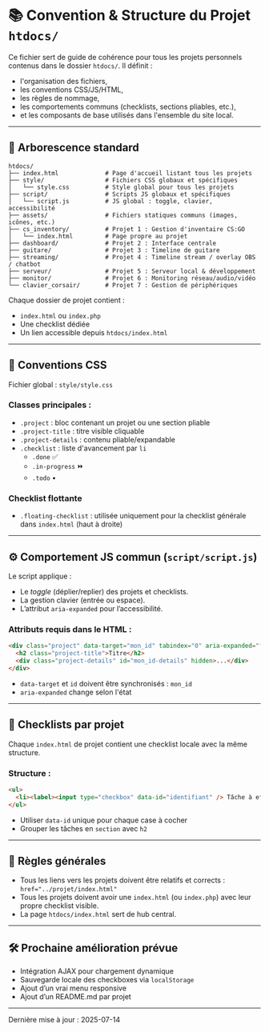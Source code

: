 # 📚 Convention & Structure du Projet `htdocs/`

Ce fichier sert de guide de cohérence pour tous les projets personnels contenus dans le dossier `htdocs/`. Il définit :

- l'organisation des fichiers,
- les conventions CSS/JS/HTML,
- les règles de nommage,
- les comportements communs (checklists, sections pliables, etc.),
- et les composants de base utilisés dans l'ensemble du site local.

---

## 📁 Arborescence standard

```
htdocs/
├── index.html             # Page d'accueil listant tous les projets
├── style/                 # Fichiers CSS globaux et spécifiques
│   └── style.css          # Style global pour tous les projets
├── script/                # Scripts JS globaux et spécifiques
│   └── script.js          # JS global : toggle, clavier, accessibilité
├── assets/                # Fichiers statiques communs (images, icônes, etc.)
├── cs_inventory/          # Projet 1 : Gestion d'inventaire CS:GO
│   └── index.html         # Page propre au projet
├── dashboard/             # Projet 2 : Interface centrale
├── guitare/               # Projet 3 : Timeline de guitare
├── streaming/             # Projet 4 : Timeline stream / overlay OBS / chatbot
├── serveur/               # Projet 5 : Serveur local & développement
├── monitor/               # Projet 6 : Monitoring réseau/audio/vidéo
└── clavier_corsair/       # Projet 7 : Gestion de périphériques
```

Chaque dossier de projet contient :

- `index.html` ou `index.php`
- Une checklist dédiée
- Un lien accessible depuis `htdocs/index.html`

---

## 🎨 Conventions CSS

Fichier global : `style/style.css`

### Classes principales :

- `.project` : bloc contenant un projet ou une section pliable
- `.project-title` : titre visible cliquable
- `.project-details` : contenu pliable/expandable
- `.checklist` : liste d'avancement par `li`
  - `.done`         ✅
  - `.in-progress`  ⏩
  - `.todo`         •

### Checklist flottante

- `.floating-checklist` : utilisée uniquement pour la checklist générale dans `index.html` (haut à droite)

---

## ⚙️ Comportement JS commun (`script/script.js`)

Le script applique :

- Le *toggle* (déplier/replier) des projets et checklists.
- La gestion clavier (entrée ou espace).
- L’attribut `aria-expanded` pour l’accessibilité.

### Attributs requis dans le HTML :

```html
<div class="project" data-target="mon_id" tabindex="0" aria-expanded="false" aria-controls="mon_id-details">
  <h2 class="project-title">Titre</h2>
  <div class="project-details" id="mon_id-details" hidden>...</div>
</div>
```

- `data-target` et `id` doivent être synchronisés : `mon_id`
- `aria-expanded` change selon l'état

---

## 📄 Checklists par projet

Chaque `index.html` de projet contient une checklist locale avec la même structure.

### Structure :

```html
<ul>
  <li><label><input type="checkbox" data-id="identifiant" /> Tâche à effectuer</label></li>
</ul>
```

- Utiliser `data-id` unique pour chaque case à cocher
- Grouper les tâches en `section` avec `h2`

---

## 📘 Règles générales

- Tous les liens vers les projets doivent être relatifs et corrects : `href="../projet/index.html"`
- Tous les projets doivent avoir une `index.html` (ou `index.php`) avec leur propre checklist visible.
- La page `htdocs/index.html` sert de hub central.

---

## 🛠️ Prochaine amélioration prévue

- Intégration AJAX pour chargement dynamique
- Sauvegarde locale des checkboxes via `localStorage`
- Ajout d’un vrai menu responsive
- Ajout d’un README.md par projet

---

Dernière mise à jour : 2025-07-14

